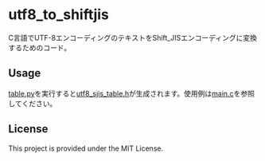 # utf8_to_shiftjis

C言語でUTF-8エンコーディングのテキストをShift_JISエンコーディングに変換するためのコード。 

## Usage
[table.py](table.py)を実行すると[utf8_sjis_table.h](utf8_sjis_table.h)が生成されます。使用例は[main.c](main.c)を参照してください。

## License
This project is provided under the MIT License.